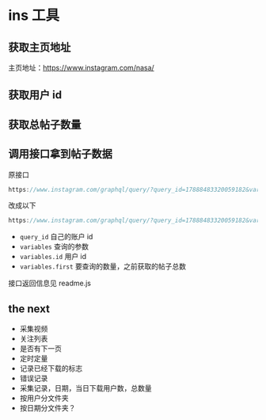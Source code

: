 # ins 工具

## 获取主页地址

主页地址：https://www.instagram.com/nasa/

## 获取用户 id 

## 获取总帖子数量

## 调用接口拿到帖子数据

原接口 

```js
https://www.instagram.com/graphql/query/?query_id=17888483320059182&variables={"id":"45290591","first":12,"after":"AQCyoVkgkNr0gQUUf8b_FKowvKc7fuRQWquE7_7VJlsTzHnyGhoPyTtlkAenwbvkpVWTETFG7H9f1tbiJO_8Mfz_xby8W4xTtoqzh0WjmrXmgQ"}
```

改成以下

```js
https://www.instagram.com/graphql/query/?query_id=17888483320059182&variables={"id":"45290591","first":12}
```

-   `query_id` 自己的账户 id
-   `variables` 查询的参数
-   `variables.id` 用户 id
-   `variables.first` 要查询的数量，之前获取的帖子总数

接口返回信息见 readme.js

## the next
- 采集视频
- 关注列表
- 是否有下一页
- 定时定量
- 记录已经下载的标志
- 错误记录
- 采集记录，日期，当日下载用户数，总数量
- 按用户分文件夹
- 按日期分文件夹？
